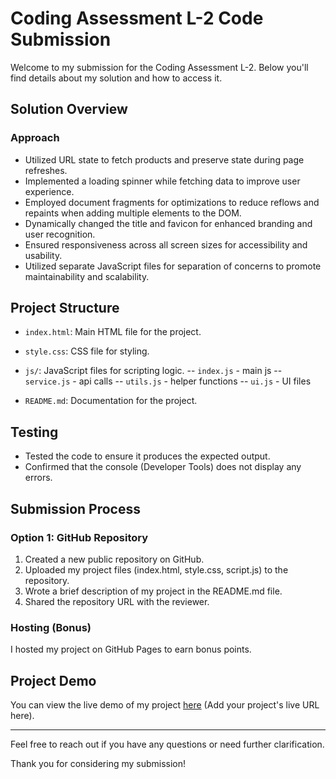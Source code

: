 # Coding Assessment L-2 Code Submission

Welcome to my submission for the Coding Assessment L-2. Below you'll find details about my solution and how to access it.

## Solution Overview

### Approach

- Utilized URL state to fetch products and preserve state during page refreshes.
- Implemented a loading spinner while fetching data to improve user experience.
- Employed document fragments for optimizations to reduce reflows and repaints when adding multiple elements to the DOM.
- Dynamically changed the title and favicon for enhanced branding and user recognition.
- Ensured responsiveness across all screen sizes for accessibility and usability.
- Utilized separate JavaScript files for separation of concerns to promote maintainability and scalability.

## Project Structure

- `index.html`: Main HTML file for the project.
- `style.css`: CSS file for styling.
- `js/`: JavaScript files for scripting logic.
  -- `index.js` - main js
  -- `service.js` - api calls
  -- `utils.js` - helper functions
  -- `ui.js` - UI files

- `README.md`: Documentation for the project.

## Testing

- Tested the code to ensure it produces the expected output.
- Confirmed that the console (Developer Tools) does not display any errors.

## Submission Process

### Option 1: GitHub Repository

1. Created a new public repository on GitHub.
2. Uploaded my project files (index.html, style.css, script.js) to the repository.
3. Wrote a brief description of my project in the README.md file.
4. Shared the repository URL with the reviewer.

### Hosting (Bonus)

I hosted my project on GitHub Pages to earn bonus points.

## Project Demo

You can view the live demo of my project [here](#) (Add your project's live URL here).

---

Feel free to reach out if you have any questions or need further clarification.

Thank you for considering my submission!
